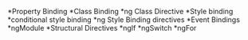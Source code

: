 *Property Binding
*Class Binding
*ng Class Directive
*Style binding
*conditional style binding
*ng Style Binding directives
*Event Bindings
*ngModule
*Structural Directives
*ngIf
*ngSwitch
*ngFor
